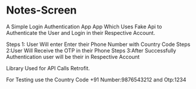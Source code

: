 # Notes-Screen
A Simple Login Authentication App
App Which Uses Fake Api to Authenticate the User
and Login in their Respective  Account.

Steps 1: User Will enter Enter their Phone Number with Country Code
Steps 2:User Will Receive the OTP in their Phone
Steps 3:After Successfully Authentication user will be their in Respective Account

Library Used for API Calls Retrofit.

For Testing use the Country Code +91 Number:9876543212
and Otp:1234
